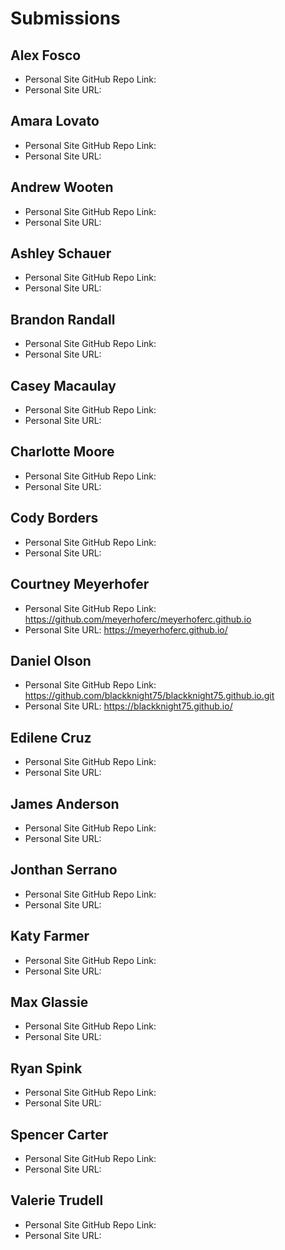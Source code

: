 # Submissions

## Alex Fosco

* Personal Site GitHub Repo Link:
* Personal Site URL:

## Amara Lovato

* Personal Site GitHub Repo Link:
* Personal Site URL:

## Andrew Wooten

* Personal Site GitHub Repo Link:
* Personal Site URL:

## Ashley Schauer

* Personal Site GitHub Repo Link:
* Personal Site URL:

## Brandon Randall

* Personal Site GitHub Repo Link:
* Personal Site URL:

## Casey Macaulay

* Personal Site GitHub Repo Link:
* Personal Site URL:

## Charlotte Moore

* Personal Site GitHub Repo Link:
* Personal Site URL:

## Cody Borders

* Personal Site GitHub Repo Link:
* Personal Site URL:

## Courtney Meyerhofer

* Personal Site GitHub Repo Link: https://github.com/meyerhoferc/meyerhoferc.github.io
* Personal Site URL: https://meyerhoferc.github.io/

## Daniel Olson

* Personal Site GitHub Repo Link: https://github.com/blackknight75/blackknight75.github.io.git
* Personal Site URL: https://blackknight75.github.io/

## Edilene Cruz

* Personal Site GitHub Repo Link:
* Personal Site URL:

## James Anderson

* Personal Site GitHub Repo Link:
* Personal Site URL:

## Jonthan Serrano

* Personal Site GitHub Repo Link:
* Personal Site URL:

## Katy Farmer

* Personal Site GitHub Repo Link:
* Personal Site URL:

## Max Glassie

* Personal Site GitHub Repo Link:
* Personal Site URL:

## Ryan Spink

* Personal Site GitHub Repo Link:
* Personal Site URL:

## Spencer Carter

* Personal Site GitHub Repo Link:
* Personal Site URL:

## Valerie Trudell

* Personal Site GitHub Repo Link:
* Personal Site URL:
